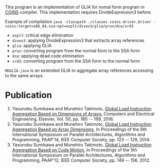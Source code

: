 This program is an implementation of GLIA for nomal form program in [COINS](https://sourceforge.net/projects/coins-project/) compiler. This implementation requires DivideExpression3 before.

Example of compilation
`java -classpath ./classes coins.driver.Driver -coins:target=x86_64,ssa-opt=esplt/divex3/glia/prun/dce/srd3`

* `esplt`: critical edge elimination
* `divex3`: applying DivideExpression3 that extracts array references
* `glia`: applying GLIA
* `prun`: converting program from the normal form to the SSA form
* `dce`: applying dead code elimination
* `srd3`: converting program from the SSA form to the normal form

`MDGLIA.java` is an extended GLIA to aggregate array references accessing to the same arrays.

# Publication
1. Yasunobu Sumikawa and Munehiro Takimoto, [Global Load Instruction Aggregation Based on Dimensions of Arrays](https://www.sciencedirect.com/science/article/abs/pii/S0045790615003067), Computers and Electrical Engineering, Elsevier, Vol. 50, pp. 180 -- 199, 2016.
2. Yasunobu Sumikawa and Munehiro Takimoto, [Global Load Instruction Aggregation Based on Array Dimensions](https://ieeexplore.ieee.org/document/6916449), In Proceedings of the 6th International Symposium on Parallel Architectures, Algorithms and Programming, PAAP'14, IEEE Computer Society, pp. 123 -- 129, 2014. 
3. Yasunobu Sumikawa and Munehiro Takimoto, [Global Load Instruction Aggregation Based on Code Motion](https://ieeexplore.ieee.org/document/6424750), In Proceedings of the 5th International Symposium on Parallel Architectures, Algorithms and Programming, PAAP'12, IEEE Computer Society, pp. 149 -- 156, 2012. 

